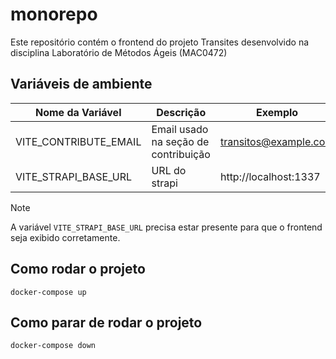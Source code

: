 # monorepo

Este repositório contém o frontend do projeto Transites desenvolvido na disciplina Laboratório de Métodos Ágeis (MAC0472)

## Variáveis de ambiente

| Nome da Variável      | Descrição | Exemplo |
| --------------------- | --------- | ------- |
| VITE_CONTRIBUTE_EMAIL | Email usado na seção de contribuição | transitos@example.com |
| VITE_STRAPI_BASE_URL  | URL do strapi | http://localhost:1337 |

> [!NOTE]  
> A variável `VITE_STRAPI_BASE_URL` precisa estar presente para que o frontend
seja exibido corretamente.

## Como rodar o projeto

```
docker-compose up
```

## Como parar de rodar o projeto

```
docker-compose down
```
